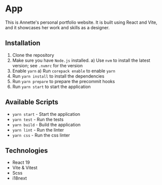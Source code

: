 # App

This is Annette's personal portfolio website.
It is built using React and Vite, and it showcases her work and skills as a designer.

## Installation
1. Clone the repository
2. Make sure you have `Node.js` installed.
   a) Use `nvm` to install the latest version; see `.nvmrc` for the version
3. Enable `yarn`
   a) Run `corepack enable` to enable `yarn`
4. Run `yarn install` to install the dependencies
5. Run `yarn prepare` to prepare the precommit hooks
5. Run `yarn start` to start the application

## Available Scripts
- `yarn start` - Start the application
- `yarn test` - Run the tests
- `yarn build` - Build the application
- `yarn lint` - Run the linter
- `yarn css` - Run the css linter

## Technologies
- React 19
- Vite & Vitest
- Scss
- i18next
